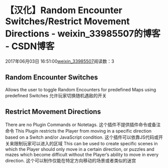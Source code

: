 # 【汉化】Random Encounter Switches/Restrict Movement Directions - weixin_33985507的博客 - CSDN博客
2017年06月03日 16:51:00[weixin_33985507](https://me.csdn.net/weixin_33985507)阅读数：3
## Random Encounter Switches
Allows the user to toggle Random Encounters for predefined Maps using predefined Switches
允许玩家切换随机遇敌的开关
## Restrict Movement Directions
There are no Plugin Commands or Notetags.
这个插件不提供插件命令或备注命令
This Plugin restricts the Player from moving in a specific direction based on a Switch and/or JavaScript condition.
这个插件可以依靠JS代码或开关来限制玩家可以进入的区域
This can be used to create specific scenes in which the Player should only move in a certain direction, or puzzles and mazes which become difficult without the Player’s ability to move in every direction.
这个可以制作仅能在特定方向移动的场景或者类似的迷宫
